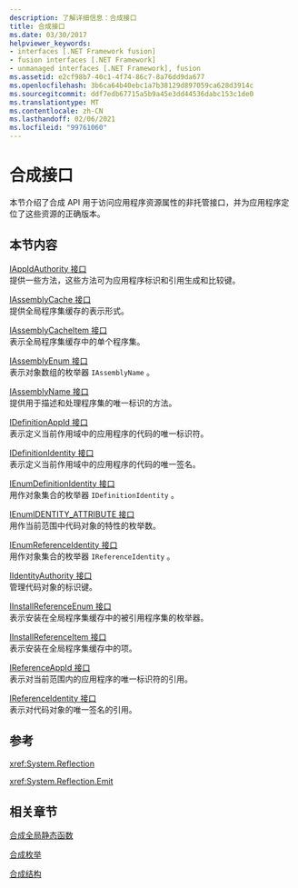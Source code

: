 ```yaml
---
description: 了解详细信息：合成接口
title: 合成接口
ms.date: 03/30/2017
helpviewer_keywords:
- interfaces [.NET Framework fusion]
- fusion interfaces [.NET Framework]
- unmanaged interfaces [.NET Framework], fusion
ms.assetid: e2cf98b7-40c1-4f74-86c7-8a76dd9da677
ms.openlocfilehash: 3b6ca64b40ebc1a7b38129d897059ca628d3914c
ms.sourcegitcommit: ddf7edb67715a5b9a45e3dd44536dabc153c1de0
ms.translationtype: MT
ms.contentlocale: zh-CN
ms.lasthandoff: 02/06/2021
ms.locfileid: "99761060"
---
```

# <a name="fusion-interfaces"></a>合成接口

本节介绍了合成 API 用于访问应用程序资源属性的非托管接口，并为应用程序定位了这些资源的正确版本。  
  
## <a name="in-this-section"></a>本节内容  

 [IAppIdAuthority 接口](iappidauthority-interface.md)  
 提供一些方法，这些方法可为应用程序标识和引用生成和比较键。  
  
 [IAssemblyCache 接口](iassemblycache-interface.md)  
 提供全局程序集缓存的表示形式。  
  
 [IAssemblyCacheItem 接口](iassemblycacheitem-interface.md)  
 表示全局程序集缓存中的单个程序集。  
  
 [IAssemblyEnum 接口](iassemblyenum-interface.md)  
 表示对象数组的枚举器 `IAssemblyName` 。  
  
 [IAssemblyName 接口](iassemblyname-interface.md)  
 提供用于描述和处理程序集的唯一标识的方法。  
  
 [IDefinitionAppId 接口](idefinitionappid-interface.md)  
 表示定义当前作用域中的应用程序的代码的唯一标识符。  
  
 [IDefinitionIdentity 接口](idefinitionidentity-interface.md)  
 表示定义当前作用域中的应用程序的代码的唯一签名。  
  
 [IEnumDefinitionIdentity 接口](ienumdefinitionidentity-interface.md)  
 用作对象集合的枚举器 `IDefinitionIdentity` 。  
  
 [IEnumIDENTITY_ATTRIBUTE 接口](ienumidentity-attribute-interface.md)  
 用作当前范围中代码对象的特性的枚举数。  
  
 [IEnumReferenceIdentity 接口](ienumreferenceidentity-interface.md)  
 用作对象集合的枚举器 `IReferenceIdentity` 。  
  
 [IIdentityAuthority 接口](iidentityauthority-interface.md)  
 管理代码对象的标识键。  
  
 [IInstallReferenceEnum 接口](iinstallreferenceenum-interface.md)  
 表示安装在全局程序集缓存中的被引用程序集的枚举器。  
  
 [IInstallReferenceItem 接口](iinstallreferenceitem-interface.md)  
 表示安装在全局程序集缓存中的项。  
  
 [IReferenceAppId 接口](ireferenceappid-interface.md)  
 表示对当前范围内的应用程序的唯一标识符的引用。  
  
 [IReferenceIdentity 接口](ireferenceidentity-interface.md)  
 表示对代码对象的唯一签名的引用。  
  
## <a name="reference"></a>参考  

 <xref:System.Reflection>  
  
 <xref:System.Reflection.Emit>  
  
## <a name="related-sections"></a>相关章节  

 [合成全局静态函数](fusion-global-static-functions.md)  
  
 [合成枚举](fusion-enumerations.md)  
  
 [合成结构](fusion-structures.md)
